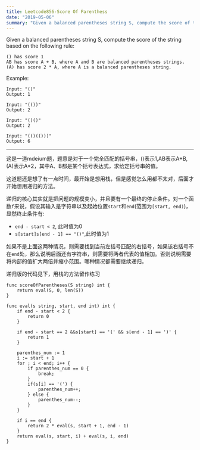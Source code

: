 ```yaml
---
title: Leetcode856-Score Of Parenthess
date: "2019-05-06"
summary: "Given a balanced parentheses string S, compute the score of the string based on the following rule"
---
```

Given a balanced parentheses string S, compute the score of the string based on the following rule:

    () has score 1
    AB has score A + B, where A and B are balanced parentheses strings.
    (A) has score 2 * A, where A is a balanced parentheses string.

Example:

```
Input: "()"
Output: 1

Input: "(())"
Output: 2

Input: "()()"
Output: 2

Input: "(()(()))"
Output: 6
```
----
这是一道mdeium题，题意是对于一个完全匹配的括号串，()表示1,AB表示A+B,(A)表示A\*2，其中A、B都是某个括号表达式，求给定括号串的值。  

这道题还是想了有一点时间，最开始是想用栈，但是感觉怎么用都不太对，后面才开始想用递归的方法。  

递归的核心其实就是把问题的规模变小，并且要有一个最终的停止条件。对一个函数`f`来说，假设其输入是字符串以及起始位置`start`和`end`(范围为`[start, end)`)，显然终止条件有:  
* `end - start < 2`, 此时值为0  
* `s[start]s[end - 1] == "()"`,此时值为1  

如果不是上面这两种情况，则需要找到当前左括号匹配的右括号，如果该右括号不在`end`处，那么说明后面还有字符串，则需要将两者代表的值相加。否则说明需要将内部的值扩大两倍并缩小范围。哪种情况都需要继续递归。  

[未完成]:递归的方法时空复杂度都很高，后来看了解析才发现更好的方法。可以用一个栈，但是栈里面并不是保存字符串的括号，而是某个层次括号上的所有值。每次碰到新的左括号都将值置0并压入，而碰到右括号则将栈顶的值加上1.  

递归版的代码见下，用栈的方法留作练习  
```
func scoreOfParentheses(S string) int {
    return eval(S, 0, len(S))
}

func eval(s string, start, end int) int {
    if end - start < 2 {
        return 0
    }
    
    if end - start == 2 &&s[start] == '(' && s[end - 1] == ')' {
        return 1
    }
    
    parenthes_num := 1
    i := start + 1
    for ; i < end; i++ {
        if parenthes_num == 0 {
            break;
        }
        if(s[i] == '(') {
            parenthes_num++;
        } else {
            parenthes_num--;
        }
    }
    
    if i == end {
        return 2 * eval(s, start + 1, end - 1)
    }
    return eval(s, start, i) + eval(s, i, end)
}
```
